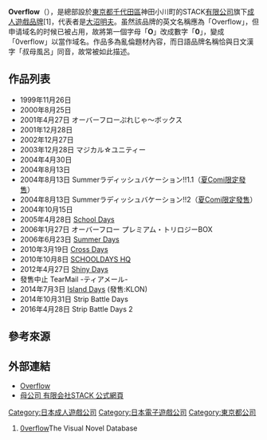 **Overflow**（），是總部設於[東京都](../Page/東京都.md "wikilink")[千代田區](../Page/千代田區.md "wikilink")神田小川町的STACK[有限公司](../Page/有限公司.md "wikilink")旗下[成人遊戲品牌](../Page/日本成人遊戲.md "wikilink")\[1\]，代表者是[大沼明夫](https://zh.wikipedia.org/wiki/大沼明夫 "wikilink")。虽然該品牌的英文名稱應為「Overflow」，但申请域名的时候已被占用，故將第一個字母「**O**」改成數字「**0**」，變成「0verflow」以當作域名。作品多為亂倫題材內容，而日語品牌名稱恰與日文漢字「叔母風呂」同音，故常被如此描述。

## 作品列表

  - 1999年11月26日
  - 2000年8月25日
  - 2001年4月27日 オーバーフローぷれじゃ～ボックス
  - 2001年12月28日
  - 2002年12月27日
  - 2003年12月28日 マジカル☆ユニティー
  - 2004年4月30日
  - 2004年8月13日
  - 2004年8月13日 Summerラディッシュバケーション\!\!1.1（[夏Comi限定發售](../Page/Comic_Market.md "wikilink")）
  - 2004年8月13日 Summerラディッシュバケーション\!\!2（[夏Comi限定發售](../Page/Comic_Market.md "wikilink")）
  - 2004年10月15日
  - 2005年4月28日 [School Days](../Page/School_Days.md "wikilink")
  - 2006年1月27日 オーバーフロー プレミアム・トリロジーBOX
  - 2006年6月23日 [Summer Days](../Page/Summer_Days.md "wikilink")
  - 2010年3月19日 [Cross Days](../Page/Cross_Days.md "wikilink")
  - 2010年10月8日 [SCHOOLDAYS HQ](https://zh.wikipedia.org/wiki/SCHOOLDAYS_HQ "wikilink")
  - 2012年4月27日 [Shiny Days](https://zh.wikipedia.org/wiki/Shiny_Days "wikilink")
  - 發售中止 TearMail -ティアメール-
  - 2014年7月3日 [Island Days](../Page/Island_Days.md "wikilink") (發售:KLON)
  - 2014年10月31日 Strip Battle Days
  - 2016年4月28日 Strip Battle Days 2

## 參考來源

<references />

## 外部連結

  - [Overflow](http://www.0verflow.com/)
  - [母公司 有限会社STACK 公式網頁](http://www.stacksoft.co.jp/)

[Category:日本成人遊戲公司](https://zh.wikipedia.org/wiki/Category:日本成人遊戲公司 "wikilink") [Category:日本電子遊戲公司](https://zh.wikipedia.org/wiki/Category:日本電子遊戲公司 "wikilink") [Category:東京都公司](https://zh.wikipedia.org/wiki/Category:東京都公司 "wikilink")

1.  [0verflow](https://vndb.org/p74)The Visual Novel Database